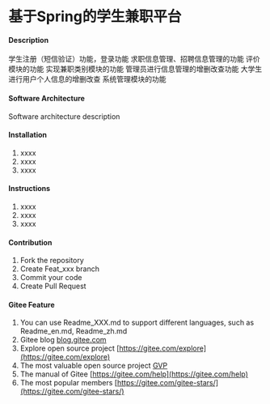 # 基于Spring的学生兼职平台

#### Description
学生注册（短信验证）功能，登录功能
求职信息管理、招聘信息管理的功能
评价模块的功能
实现兼职类别模块的功能
管理员进行信息管理的增删改查功能
大学生进行用户个人信息的增删改查
系统管理模块的功能


#### Software Architecture
Software architecture description

#### Installation

1.  xxxx
2.  xxxx
3.  xxxx

#### Instructions

1.  xxxx
2.  xxxx
3.  xxxx

#### Contribution

1.  Fork the repository
2.  Create Feat_xxx branch
3.  Commit your code
4.  Create Pull Request


#### Gitee Feature

1.  You can use Readme\_XXX.md to support different languages, such as Readme\_en.md, Readme\_zh.md
2.  Gitee blog [blog.gitee.com](https://blog.gitee.com)
3.  Explore open source project [https://gitee.com/explore](https://gitee.com/explore)
4.  The most valuable open source project [GVP](https://gitee.com/gvp)
5.  The manual of Gitee [https://gitee.com/help](https://gitee.com/help)
6.  The most popular members  [https://gitee.com/gitee-stars/](https://gitee.com/gitee-stars/)
